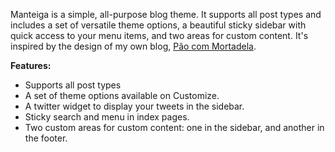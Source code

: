 Manteiga is a simple, all-purpose blog theme. It supports all post types and includes a set of versatile theme options, a beautiful sticky sidebar with quick access to your menu items, and two areas for custom content. It's inspired by the design of my own blog, [Pão com Mortadela](https://paomortadela.com.br/).

**Features:**

- Supports all post types
- A set of theme options available on Customize.
- A twitter widget to display your tweets in the sidebar.
- Sticky search and menu in index pages.
- Two custom areas for custom content: one in the sidebar, and another in the footer.

